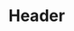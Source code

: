 <!-- TITLE: Cheering Section -->
<!-- SUBTITLE: Grants an ally a 10 percent damage boost to all skills and abilities. -->

# Header